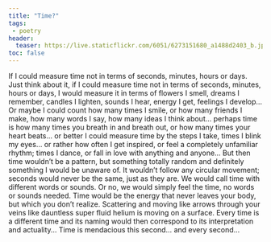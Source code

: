 ```yaml
---
title: "Time?"
tags:
 - poetry
header:
  teaser: https://live.staticflickr.com/6051/6273151680_a1488d2403_b.jpg
toc: false
---  
```

If I could measure time
not in terms of seconds, minutes, hours or days.
Just think about it, if I could measure time
not in terms of seconds, minutes, hours or days,
I would measure it in terms of flowers I smell,
dreams I remember,
candles I lighten,
sounds I hear,
energy I get,
feelings I develop…
Or maybe I could count how many times I smile,
or how many friends I make,
how many words I say,
how many ideas I think about…
perhaps time is how many times you breath in and breath out,
or how many times your heart beats…
or better I could measure time by the steps I take,
times I blink my eyes…
or rather how often I get inspired,
or feel a completely unfamiliar rhythm;
times I dance,
or fall in love with anything and anyone…
But then time wouldn’t be a pattern,
but something totally random
and definitely something I would be unaware of.
It wouldn’t follow any circular movement;
seconds would never be the same, just as they are.
We would call time with different words or sounds.
Or no,
we would simply feel the time,
no words or sounds needed.
Time would be the energy that never leaves your body,
but which you don’t realize.
Scattering and moving like arrows through your veins
like dauntless super fluid helium is moving on a surface.
Every time is a different time and
its naming would then correspond
to its interpretation and actuality…
Time is mendacious this second…
and every second…